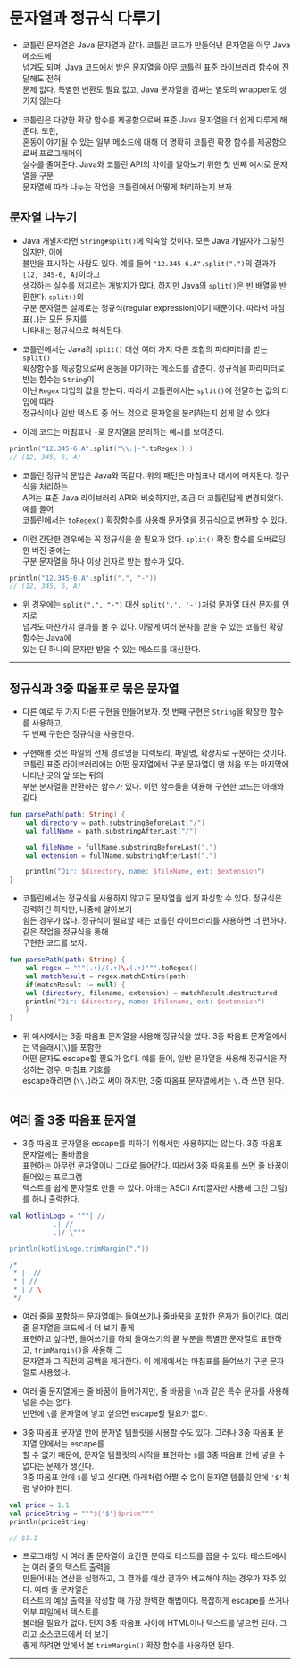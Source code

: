 # 문자열과 정규식 다루기

- 코틀린 문자열은 Java 문자열과 같다. 코틀린 코드가 만들어낸 문자열을 아무 Java 메소드에  
  넘겨도 되며, Java 코드에서 받은 문자열을 아무 코틀린 표준 라이브러리 함수에 전달해도 전혀  
  문제 없다. 특별한 변환도 필요 없고, Java 문자열을 감싸는 별도의 wrapper도 생기지 않는다.

- 코틀린은 다양한 확장 함수를 제공함으로써 표준 Java 문자열을 더 쉽게 다루게 해준다. 또한,  
  혼동이 야기될 수 있는 일부 메소드에 대해 더 명확히 코틀린 확장 함수를 제공함으로써 프로그래머의  
  실수를 줄여준다. Java와 코틀린 API의 차이를 알아보기 위한 첫 번째 예시로 문자열을 구분  
  문자열에 따라 나누는 작업을 코틀린에서 어떻게 처리하는지 보자.

## 문자열 나누기

- Java 개발자라면 `String#split()`에 익숙할 것이다. 모든 Java 개발자가 그렇진 않지만, 이에  
  불만을 표시하는 사람도 있다. 예를 들어 `"12.345-6.A".split(".")`의 결과가 `[12, 345-6, A]`이라고  
  생각하는 실수를 저지르는 개발자가 많다. 하지만 Java의 `split()`은 빈 배열을 반환한다. `split()`의  
  구분 문자열은 실제로는 정규식(regular expression)이기 때문이다. 따라서 마침표(`.`)는 모든 문자를  
  나타내는 정규식으로 해석된다.

- 코틀린에서는 Java의 `split()` 대신 여러 가지 다른 조합의 파라미터를 받는 `split()`  
  확장함수를 제공함으로써 혼동을 야기하는 메소드를 감춘다. 정규식을 파라미터로 받는 함수는 `String`이  
  아닌 `Regex` 타입의 값을 받는다. 따라서 코틀린에서는 `split()`에 전달하는 값의 타입에 따라  
  정규식이나 일반 텍스트 중 어느 것으로 문자열을 분리하는지 쉽게 알 수 있다.

- 아래 코드는 마침표나 `-`로 문자열을 분리하는 예시를 보여준다.

```kt
println("12.345-6.A".split("\\.|-".toRegex()))
// (12, 345, 6, A)
```

- 코틀린 정규식 문법은 Java와 똑같다. 위의 패턴은 마침표나 대시에 매치된다. 정규식을 처리하는  
  API는 표준 Java 라이브러리 API와 비슷하지만, 조금 더 코틀린답게 변경되었다. 예를 들어  
  코틀린에서는 `toRegex()` 확장함수를 사용해 문자열을 정규식으로 변환할 수 있다.

- 이런 간단한 경우에는 꼭 정규식을 쓸 필요가 없다. `split()` 확장 함수를 오버로딩한 버전 중에는  
  구분 문자열을 하나 이상 인자로 받는 함수가 있다.

```kt
println("12.345-6.A".split(".", "-"))
// (12, 345, 6, A)
```

- 위 경우에는 `split(".", "-")` 대신 `split('.', '-')`처럼 문자열 대신 문자를 인자로  
  넘겨도 마찬가지 결과를 볼 수 있다. 이렇게 여러 문자를 받을 수 있는 코틀린 확장 함수는 Java에  
  있는 단 하나의 문자만 받을 수 있는 메소드를 대신한다.

<hr/>

## 정규식과 3중 따옴표로 묶은 문자열

- 다른 예로 두 가지 다른 구현을 만들어보자. 첫 번째 구현은 `String`을 확장한 함수를 사용하고,  
  두 번째 구현은 정규식을 사용한다.

- 구현해볼 것은 파일의 전체 경로명을 디렉토리, 파일명, 확장자로 구분하는 것이다.  
  코틀린 표준 라이브러리에는 어떤 문자열에서 구분 문자열이 맨 처음 또는 마지막에 나타난 곳의 앞 또는 뒤의  
  부분 분자열을 반환하는 함수가 있다. 이런 함수들을 이용해 구현한 코드는 아래와 같다.

```kt
fun parsePath(path: String) {
    val directory = path.substringBeforeLast("/")
    val fullName = path.substringAfterLast("/")

    val fileName = fullName.substringBeforeLast(".")
    val extension = fullName.substringAfterLast(".")

    println("Dir: $directory, name: $fileName, ext: $extension")
}
```

- 코틀린에서는 정규식을 사용하지 않고도 문자열을 쉽게 파싱할 수 있다. 정규식은 강력하긴 하지만, 나중에 알아보기  
  힘든 경우가 많다. 정규식이 필요할 때는 코틀린 라이브러리를 사용하면 더 편하다. 같은 작업을 정규식을 통해  
  구현한 코드를 보자.

```kt
fun parsePath(path: String) {
    val regex = """(.+)/(.+)\.(.+)""".toRegex()
    val matchResult = regex.matchEntire(path)
    if(matchResult != null) {
	val (directory, filename, extension) = matchResult.destructured
	println("Dir: $directory, name: $filename, ext: $extension")
    }
}
```

- 위 예시에서는 3중 따옴표 문자열을 사용해 정규식을 썼다. 3중 따옴표 문자열에서는 역슬래시(`\`)를 포함한  
  어떤 문자도 escape할 필요가 없다. 예를 들어, 일반 문자열을 사용해 정규식을 작성하는 경우, 마침표 기호를  
  escape하려면 (`\\.`)라고 써야 하지만, 3중 따옴표 문자열에서는 `\.`라 쓰면 된다.

<hr/>

## 여러 줄 3중 따옴표 문자열

- 3중 따옴표 문자열을 escape를 피하기 위해서만 사용하지는 않는다. 3중 따옴표 문자열에는 줄바꿈을  
  표현하는 아무런 문자열이나 그대로 들어간다. 따라서 3중 따옴표를 쓰면 줄 바꿈이 들어있는 프로그램  
  텍스트를 쉽게 문자열로 만들 수 있다. 아래는 ASCII Art(글자만 사용해 그린 그림)를 하나 출력한다.

```kt
val kotlinLogo = """| //
		   .| //
		   .|/ \"""

println(kotlinLogo.trimMargin("."))

/*
 * |  //
 * | //
 * | / \
 */

```

- 여러 줄을 포함하는 문자열에는 들여쓰기나 줄바꿈을 포함한 문자가 들어간다. 여러 줄 문자열을 코드에서 더 보기 좋게  
  표현하고 싶다면, 들여쓰기를 하되 들여쓰기의 끝 부분을 특별한 문자열로 표현하고, `trimMargin()`을 사용해 그  
  문자열과 그 직전의 공백을 제거한다. 이 예제에서는 마침표를 들여쓰기 구분 문자열로 사용했다.

- 여러 줄 문자열에는 줄 바꿈이 들어가지만, 줄 바꿈을 `\n`과 같은 특수 문자를 사용해 넣을 수는 없다.  
  반면에 `\`를 문자열에 넣고 싶으면 escape할 필요가 없다.

- 3중 따옴표 문자열 안에 문자열 템플릿을 사용할 수도 있다. 그러나 3중 따옴표 문자열 안에서는 escape를  
  할 수 없기 때문에, 문자열 템플릿의 시작을 표현하는 `$`를 3중 따옴표 안에 넣을 수 없다는 문제가 생긴다.  
  3중 따옴표 안에 `$`를 넣고 싶다면, 아래처럼 어쩔 수 없이 문자열 템플릿 안에 `'$'`처럼 넣어야 한다.

```kt
val price = 1.1
val priceString = """${'$'}$price"""
println(priceString)

// $1.1
```

- 프로그래밍 시 여러 줄 문자열이 요긴한 분야로 테스트를 꼽을 수 있다. 테스트에서는 여러 줄의 텍스트 출력을  
  만들어내는 연산을 실행하고, 그 결과를 예상 결과와 비교해야 하는 경우가 자주 있다. 여러 줄 문자열은  
  테스트의 예상 출력을 작성할 때 가장 완벽한 해법이다. 복잡하게 escape를 쓰거나 외부 파일에서 텍스트를  
  불러올 필요가 없다. 단지 3중 따옴표 사이에 HTML이나 텍스트를 넣으면 된다. 그리고 소스코드에서 더 보기  
  좋게 하려면 앞에서 본 `trimMargin()` 확장 함수를 사용하면 된다.

<hr/>
